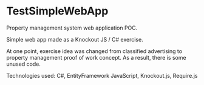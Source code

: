 # TestSimpleWebApp

Property management system web application POC.

Simple web app made as a Knockout JS / C# exercise.

At one point, exercise idea was changed from 
classified advertising to property management proof of work concept.
As a result, there is some unused code. 

Technologies used:
C#, EntityFramework
JavaScript, Knockout.js, Require.js

